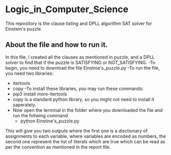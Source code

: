 # Logic_in_Computer_Science
This repository is the clause listing and DPLL algorithm SAT solver for Einstein's puzzle.

## About the file and how to run it.
In this file, I created all the clauses as mentioned in puzzle, and a DPLL solver to find that if the puzzle is SATISFYING or NOT_SATISFYING.
-To begin, you need to download the file Einstine's_puzzle.py
-To run the file, you need two libraries:
 - itertools
 - copy
-To install these libraries, you may run these commands:
 - pip3 install more-itertools
 - copy is a standard python library, so you might not need to install it saperately.
- Now open the terminal in the folder where you downloaded the file and run the follwing command
  - python Einstine's_puzzle.py

This will give you two outputs where the first one is a disctionary of assignments to each variable, where variables are encoded as numbers, the second one represent the list of literals which are true which can be read as per the convention as mentioned in the report file.
